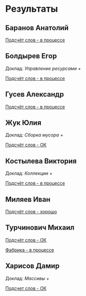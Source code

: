 # Результаты

## Баранов Анатолий

[Подсчёт слов - в процессе](/2017.java/results/baranov/)

## Болдырев Егор

Доклад: *Управление ресурсами +*

[Подсчёт слов - в процессе](/2017.java/results/boldyrev/)

## Гусев Александр

[Подсчёт слов - в процессе](/2017.java/results/gusev/)

## Жук Юлия

Доклад: *Сборка мусора +*

[Подсчёт слов - ОК](/2017.java/results/zhuk/)

## Костылева Виктория

Доклад: *Коллекции +*

[Подсчёт слов - в процессе](/2017.java/results/kostyleva/)

## Миляев Иван

[Подсчёт слов - хорошо](/2017.java/results/milyaev/)

## Турчинович Михаил

[Подсчёт слов - ОК](/2017.java/results/turchinovich/)

[Фабрика - в процессе](/2017.java/results/turchinovich/#2)

## Харисов Дамир

Доклад: *Массивы +*

[Подсчет слов - ОК](/2017.java/results/kharisov/)

